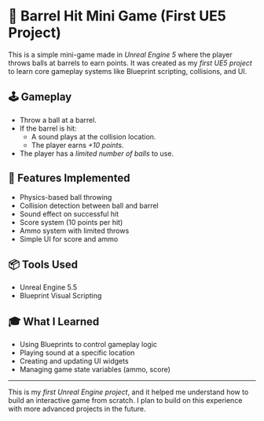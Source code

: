 # 🎯 Barrel Hit Mini Game (First UE5 Project)

This is a simple mini-game made in *Unreal Engine 5* where the player throws balls at barrels to earn points. It was created as my *first UE5 project* to learn core gameplay systems like Blueprint scripting, collisions, and UI.

## 🕹 Gameplay
- Throw a ball at a barrel.
- If the barrel is hit:
  - A sound plays at the collision location.
  - The player earns *+10 points*.
- The player has a *limited number of balls* to use.

## 🧠 Features Implemented
- Physics-based ball throwing
- Collision detection between ball and barrel
- Sound effect on successful hit
- Score system (10 points per hit)
- Ammo system with limited throws
- Simple UI for score and ammo

## 📦 Tools Used
- Unreal Engine 5.5
- Blueprint Visual Scripting

## 🎓 What I Learned
- Using Blueprints to control gameplay logic
- Playing sound at a specific location
- Creating and updating UI widgets
- Managing game state variables (ammo, score)


---

This is my *first Unreal Engine project*, and it helped me understand how to build an interactive game from scratch. I plan to build on this experience with more advanced projects in the future.

